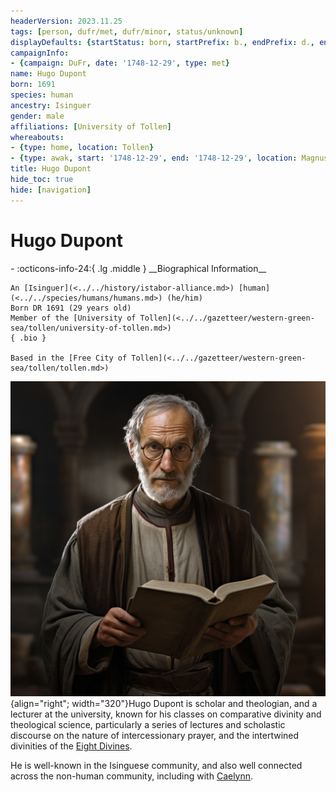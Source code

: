```yaml
---
headerVersion: 2023.11.25
tags: [person, dufr/met, dufr/minor, status/unknown]
displayDefaults: {startStatus: born, startPrefix: b., endPrefix: d., endStatus: died}
campaignInfo:
- {campaign: DuFr, date: '1748-12-29', type: met}
name: Hugo Dupont
born: 1691
species: human
ancestry: Isinguer
gender: male
affiliations: [University of Tollen]
whereabouts:
- {type: home, location: Tollen}
- {type: awak, start: '1748-12-29', end: '1748-12-29', location: Magnus Street}
title: Hugo Dupont
hide_toc: true
hide: [navigation]
---
```

# Hugo Dupont
<div class="grid cards ext-narrow-margin ext-one-column" markdown>
- :octicons-info-24:{ .lg .middle } __Biographical Information__

    An [Isinguer](<../../history/istabor-alliance.md>) [human](<../../species/humans/humans.md>) (he/him)  
    Born DR 1691 (29 years old)  
    Member of the [University of Tollen](<../../gazetteer/western-green-sea/tollen/university-of-tollen.md>)  
    { .bio }

    Based in the [Free City of Tollen](<../../gazetteer/western-green-sea/tollen/tollen.md>)
</div>





![Hugo Dupont Portrait](../../assets/hugo-dupont-portrait.png){align="right"; width="320"}Hugo Dupont is scholar and theologian, and a lecturer at the university, known for his classes on comparative divinity and theological science, particularly a series of lectures and scholastic discourse on the nature of intercessionary prayer, and the intertwined divinities of the [Eight Divines](<../../cosmology/religions/mos-numena.md>). 

He is well-known in the Isinguese community, and also well connected across the non-human community, including with [Caelynn](<../fey/caelynn.md>). 
